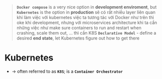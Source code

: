 > **`Docker compose`** is a very nice option in **development enviroment**, but **`Kubernetes`** is the option in **production**
> sẽ có rất nhiều layer liên quan khi làm việc với kubernetes
> việc ta tương tác với Docker như trên thì oke khi development, nhưng với microservices architecture khi ta cần những việc như make sure containers to run and restart when crashing, scale them out, ... thì cần K8S
> **`Declarative Model`** - define a desired **end state**, let Kubernetes figure out how to get there

# Kubernetes
* -> often referred to as **`K8S`**; is a **`Container Orchestrator`**